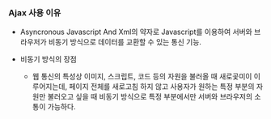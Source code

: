 ### Ajax 사용 이유
- Asyncronous Javascript And Xml의 약자로 Javascript를 이용하여 서버와 브라우저가 비동기 방식으로 데이터를 교환할 수 있는 통신 기능.

- 비동기 방식의 장점
    - 웹 통신의 특성상 이미지, 스크립트, 코드 등의 자원을 불러올 때 새로곷미이 이루어지는데, 페이지 전체를 새로고침 하지 않고 사용자가 원하는 특정 부분의 자원만 불러오고 싶을 때 비동기 방식으로 특정 부분에서만 서버와 브라우저의 소통이 가능하다.